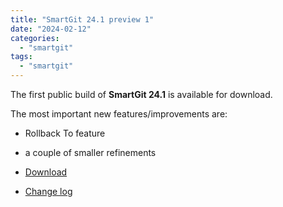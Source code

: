 ```yaml
---
title: "SmartGit 24.1 preview 1"
date: "2024-02-12"
categories: 
  - "smartgit"
tags: 
  - "smartgit"
---
```


The first public build of **SmartGit 24.1** is available for download.

The most important new features/improvements are:

- Rollback To feature
- a couple of smaller refinements

- [Download](https://www.syntevo.com/smartgit/preview)
- [Change log](https://www.syntevo.com/smartgit/changelog-eap.txt)
